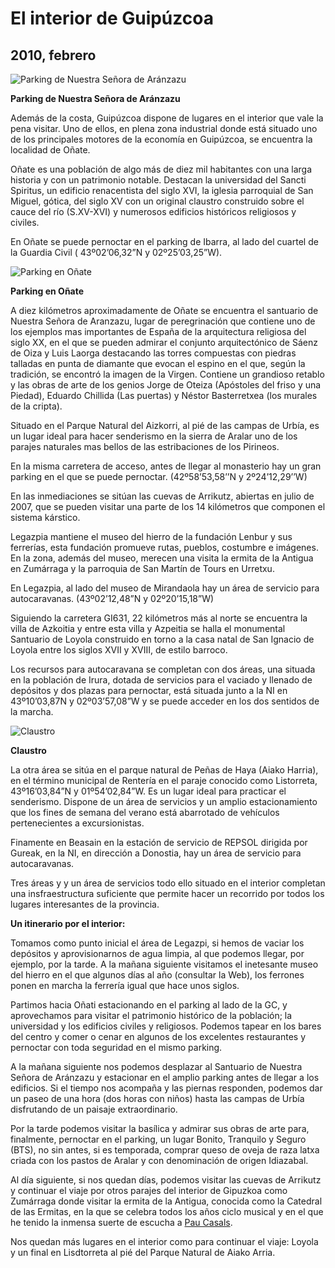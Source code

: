 # El interior de Guipúzcoa
## 2010, febrero

![Parking de Nuestra Señora de Aránzazu](parkingaranzazu300x160.jpg)

**Parking de Nuestra Señora de Aránzazu**

Además de la costa, Guipúzcoa dispone de lugares en el interior que vale la pena visitar. Uno de ellos, en plena zona industrial donde está situado uno de los principales motores de la economía en Guipúzcoa, se encuentra la localidad de Oñate.

Oñate es una población de algo más de diez mil habitantes con una larga historia y con un patrimonio notable. Destacan la universidad del Sancti Spiritus, un edificio renacentista del siglo XVI, la iglesia parroquial de San Miguel, gótica, del siglo XV con un original claustro construido sobre el cauce del río (S.XV-XVI) y numerosos edificios históricos religiosos y civiles.

En Oñate se puede pernoctar en el parking de Ibarra, al lado del cuartel de la  Guardia Civil ( 43º02’06,32”N y 02º25’03,25”W).

![Parking en Oñate](parkingoate300x200.jpg)

**Parking en Oñate**

A diez kilómetros aproximadamente de Oñate se encuentra el santuario de Nuestra Señora de Aranzazu, lugar de peregrinación que contiene uno de los ejemplos mas importantes de España de la arquitectura religiosa del siglo XX, en el que se pueden admirar el conjunto arquitectónico de Sáenz de Oiza y Luis Laorga destacando las torres compuestas con piedras talladas en punta de diamante que evocan el espino en el que, según la tradición, se encontró la imagen de la Virgen. Contiene un grandioso retablo y las obras de arte de los genios Jorge de Oteiza (Apóstoles del friso y una Piedad), Eduardo Chillida (Las puertas) y Néstor Basterretxea (los murales de la cripta).

Situado en el Parque Natural del Aizkorri, al pié de las campas de Urbía, es un lugar ideal para hacer senderismo en la sierra de Aralar uno de los parajes naturales mas bellos de las estribaciones de los Pirineos.

En la misma carretera de acceso, antes de llegar al monasterio hay un gran parking en el que se puede pernoctar. (42º58’53,58’’N y 2º24’12,29’’W)

En las inmediaciones se sitúan las cuevas de Arrikutz, abiertas en julio de 2007, que se pueden visitar una parte de los 14 kilómetros que componen el sistema kárstico.

Legazpia mantiene el museo del hierro de la fundación Lenbur y sus ferrerías, esta fundación promueve rutas, pueblos, costumbre e imágenes. En la zona, además del museo, merecen una visita la ermita de la Antigua en Zumárraga y la parroquia de San Martín de Tours en Urretxu.

En Legazpia, al lado del museo de Mirandaola hay un área de servicio para autocaravanas. (43º02’12,48”N y 02º20’15,18”W)

Siguiendo la  carretera GI631, 22 kilómetros más al norte se encuentra la villa de Azkoitia y entre esta villa y Azpeitia se halla el monumental Santuario de Loyola construido en torno a la casa natal de San Ignacio de Loyola entre los siglos XVII y XVIII, de estilo barroco.

Los recursos para autocaravana se completan con dos áreas, una situada en la población de Irura, dotada de servicios para el vaciado y llenado de depósitos y dos plazas para pernoctar, está situada junto a la NI en 43º10’03,87N y 02º03’57,08”W y se puede acceder en los dos sentidos de la marcha.

![Claustro](claustro300x200.jpg)

**Claustro**

La otra área se sitúa en el parque natural de Peñas de Haya (Aiako Harria), en el término municipal de Rentería en el paraje conocido como Listorreta, 43º16’03,84”N y 01º54’02,84”W. Es un lugar ideal para practicar el senderismo. Dispone de un área de servicios y un amplio estacionamiento que los fines de semana del verano está abarrotado de vehículos pertenecientes a excursionistas.

Finamente en Beasain en la estación de servicio de REPSOL dirigida por Gureak, en la NI, en dirección a Donostia, hay un área de servicio para autocaravanas.

Tres áreas y y un área de servicios todo ello situado en el interior completan una insfraestructura suficiente que permite hacer un recorrido por todos los lugares interesantes de la provincia.

**Un itinerario por el interior:**

Tomamos como punto inicial el área de Legazpi, si hemos de vaciar los depósitos y aprovisionarnos de agua limpia, al que podemos llegar, por ejemplo, por la tarde. A la mañana siguiente visitamos el inetesante museo del hierro en el que algunos días al año (consultar la Web), los ferrones ponen en marcha la ferrería igual que hace unos siglos.

Partimos hacia Oñati estacionando en el parking al lado de la GC, y aprovechamos para visitar el patrimonio histórico de la población; la universidad y los edificios civiles y religiosos. Podemos tapear en los bares del centro y comer o cenar en algunos de los excelentes restaurantes y pernoctar con toda seguridad en el mismo parking.

A la mañana siguiente nos podemos desplazar al Santuario de Nuestra Señora de Aránzazu y estacionar en el amplio parking antes de llegar a los edificios. Si el tiempo nos acompaña y las piernas responden, podemos dar un paseo de una hora (dos horas con niños) hasta las campas de Urbía disfrutando de un paisaje extraordinario.

Por la tarde podemos visitar la basílica y admirar sus obras de arte para, finalmente, pernoctar en el parking, un lugar Bonito, Tranquilo y Seguro (BTS), no sin antes, si es temporada, comprar queso de oveja de raza latxa criada con los pastos de Aralar y con denominación de origen Idiazabal.

Al día siguiente, si nos quedan días, podemos visitar las cuevas de Arrikutz y continuar el viaje por otros parajes del interior de Gipuzkoa como Zumárraga donde visitar la ermita de la Antigua, conocida como la Catedral de las Ermitas, en la que se celebra todos los años ciclo musical y en el que he tenido la inmensa suerte de escucha a <a href=”http://es.wikipedia.org/wiki/Pau_Casals”>Pau Casals</a>.

Nos quedan más lugares en el interior como para continuar el viaje: Loyola y un final en Lisdtorreta al pié del Parque Natural de Aiako Arria.